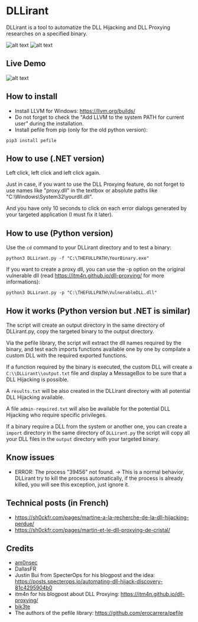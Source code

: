 # DLLirant
DLLirant is a tool to automatize the DLL Hijacking and DLL Proxying researches on a specified binary.

![alt text](https://raw.githubusercontent.com/Sh0ckFR/DLLirant/main/screenshot.png)
![alt text](https://raw.githubusercontent.com/Sh0ckFR/DLLirant/main/screenshot2.png)

## Live Demo

![alt text](https://raw.githubusercontent.com/Sh0ckFR/DLLirant/main/live.gif)

## How to install

* Install LLVM for Windows: https://llvm.org/builds/
* Do not forget to check the "Add LLVM to the system PATH for current user" during the installation.
* Install pefile from pip (only for the old python version):

```
pip3 install pefile
```

## How to use (.NET version)

Left click, left click and left click again.

Just in case, if you want to use the DLL Proxying feature, do not forget to use names like "proxy.dll" in the textbox or absolute paths like "C:\\Windows\\System32\\yourdll.dll".

And you have only 10 seconds to click on each error dialogs generated by your targeted application (I must fix it later).

## How to use (Python version)

Use the `cd` command to your DLLirant directory and to test a binary:

```
python3 DLLirant.py -f "C:\THEFULLPATH\YourBinary.exe"
```

If you want to create a proxy dll, you can use the -p option on the original vulnerable dll (read https://itm4n.github.io/dll-proxying/ for more informations):

```
python3 DLLirant.py -p "C:\THEFULLPATH\VulnerableDLL.dll"
```

## How it works (Python version but .NET is similar)

The script will create an output directory in the same directory of DLLirant.py, copy the targeted binary to the output directory.

Via the pefile library, the script will extract the dll names required by the binary, and test each imports functions available one by one by compilate a custom DLL with the required exported functions.

If a function required by the binary is executed, the custom DLL will create a `C:\\DLLirant\\output.txt` file and display a MessageBox to be sure that a DLL Hijacking is possible.

A `results.txt` will be also created in the DLLirant directory with all potential DLL Hijacking available.

A file `admin-required.txt` will also be available for the potential DLL Hijacking who require specific privileges.

If a binary require a DLL from the system or another one, you can create a `import` directory in the same directory of `DLLirant.py` the script will copy all your DLL files in the `output` directory with your targeted binary.

## Know issues

- ERROR: The process "39456" not found. -> This is a normal behavior, DLLirant try to kill the process automatically, if the process is already killed, you will see this exception, just ignore it.

## Technical posts (in French)

* https://sh0ckfr.com/pages/martine-a-la-recherche-de-la-dll-hijacking-perdue/
* https://sh0ckfr.com/pages/martin-et-le-dll-proxying-de-cristal/

## Credits

* [am0nsec](https://twitter.com/am0nsec)
* DallasFR
* Justin Bui from SpecterOps for his blogpost and the idea: https://posts.specterops.io/automating-dll-hijack-discovery-81c4295904b0
* itm4n for his blogpost about DLL Proxying: https://itm4n.github.io/dll-proxying/
* [bik3te](https://twitter.com/bik3te)
* The authors of the pefile library: https://github.com/erocarrera/pefile
